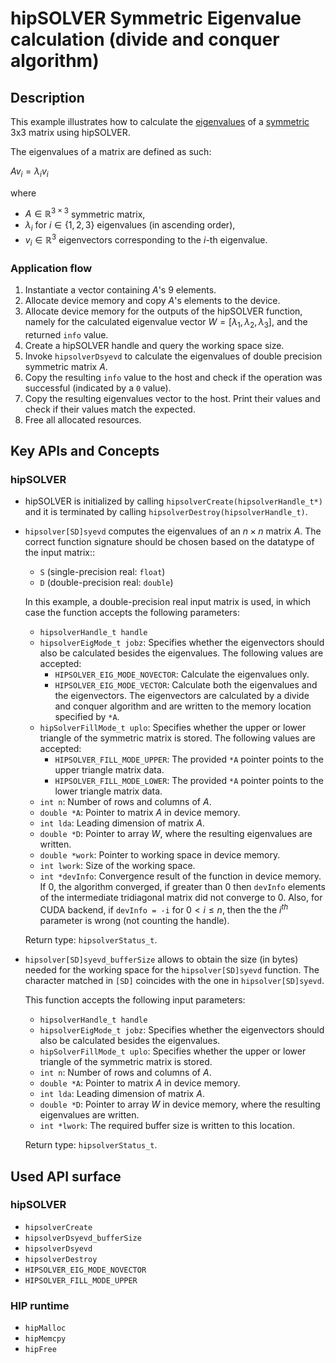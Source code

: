 # hipSOLVER Symmetric Eigenvalue calculation (divide and conquer algorithm)

## Description
This example illustrates how to calculate the [eigenvalues](https://en.wikipedia.org/wiki/Eigenvalues_and_eigenvectors) of a [symmetric](https://en.wikipedia.org/wiki/Symmetric_matrix) 3x3 matrix using hipSOLVER.

The eigenvalues of a matrix are defined as such:

$Av_i = \lambda_i v_i$

where
- $A\in\mathbb{R}^{3\times3}$ symmetric matrix,
- $\lambda_i$ for $i\in\{1, 2, 3\}$ eigenvalues (in ascending order),
- $v_i\in\mathbb{R}^3$ eigenvectors corresponding to the $i$-th eigenvalue.

### Application flow
1. Instantiate a vector containing $A$'s 9 elements.
2. Allocate device memory and copy $A$'s elements to the device.
3. Allocate device memory for the outputs of the hipSOLVER function, namely for the calculated eigenvalue vector $W=[\lambda_1, \lambda_2, \lambda_3]$, and the returned `info` value.
4. Create a hipSOLVER handle and query the working space size.
5. Invoke `hipsolverDsyevd` to calculate the eigenvalues of double precision symmetric matrix $A$.
6. Copy the resulting `info` value to the host and check if the operation was successful (indicated by a `0` value).
7. Copy the resulting eigenvalues vector to the host. Print their values and check if their values match the expected.
8. Free all allocated resources.


## Key APIs and Concepts
### hipSOLVER
- hipSOLVER is initialized by calling `hipsolverCreate(hipsolverHandle_t*)` and it is terminated by calling `hipsolverDestroy(hipsolverHandle_t)`.
- `hipsolver[SD]syevd` computes the eigenvalues of an $n \times n$ matrix $A$. The correct function signature should be chosen based on the datatype of the input matrix::
    - `S` (single-precision real: `float`)
    - `D` (double-precision real: `double`)

    In this example, a double-precision real input matrix is used, in which case the function accepts the following parameters:
    - `hipsolverHandle_t handle`
    - `hipsolverEigMode_t jobz`: Specifies whether the eigenvectors should also be calculated besides the eigenvalues. The following values are accepted:
        - `HIPSOLVER_EIG_MODE_NOVECTOR`: Calculate the eigenvalues only.
        - `HIPSOLVER_EIG_MODE_VECTOR`: Calculate both the eigenvalues and the eigenvectors. The eigenvectors are calculated by a divide and conquer algorithm and are written to the memory location specified by `*A`.
    - `hipSolverFillMode_t uplo`: Specifies whether the upper or lower triangle of the symmetric matrix is stored. The following values are accepted:
        - `HIPSOLVER_FILL_MODE_UPPER`: The provided `*A` pointer points to the upper triangle matrix data.
        - `HIPSOLVER_FILL_MODE_LOWER`: The provided `*A` pointer points to the lower triangle matrix data.
    - `int n`: Number of rows and columns of $A$.
    - `double *A`: Pointer to matrix $A$ in device memory.
    - `int lda`: Leading dimension of matrix $A$.
    - `double *D`: Pointer to array $W$, where the resulting eigenvalues are written.
    - `double *work`: Pointer to working space in device memory.
    - `int lwork`: Size of the working space.
    - `int *devInfo`: Convergence result of the function in device memory. If 0, the algorithm converged, if greater than 0 then `devInfo` elements of the intermediate tridiagonal matrix did not converge to 0. Also, for CUDA backend, if `devInfo = -i` for $0 < i \leq n$, then the the $i^{th}$ parameter is wrong (not counting the handle).

    Return type: `hipsolverStatus_t`.
- `hipsolver[SD]syevd_bufferSize` allows to obtain the size (in bytes) needed for the working space for the `hipsolver[SD]syevd` function. The character matched in `[SD]` coincides with the one in `hipsolver[SD]syevd`.

    This function accepts the following input parameters:
    - `hipsolverHandle_t handle`
    - `hipsolverEigMode_t jobz`: Specifies whether the eigenvectors should also be calculated besides the eigenvalues.
    - `hipSolverFillMode_t uplo`: Specifies whether the upper or lower triangle of the symmetric matrix is stored.
    - `int n`: Number of rows and columns of $A$.
    - `double *A`: Pointer to matrix $A$ in device memory.
    - `int lda`: Leading dimension of matrix $A$.
    - `double *D`: Pointer to array $W$ in device memory, where the resulting eigenvalues are written.
    - `int *lwork`: The required buffer size is written to this location.

    Return type: `hipsolverStatus_t`.

## Used API surface
### hipSOLVER
- `hipsolverCreate`
- `hipsolverDsyevd_bufferSize`
- `hipsolverDsyevd`
- `hipsolverDestroy`
- `HIPSOLVER_EIG_MODE_NOVECTOR`
- `HIPSOLVER_FILL_MODE_UPPER`

### HIP runtime
- `hipMalloc`
- `hipMemcpy`
- `hipFree`
